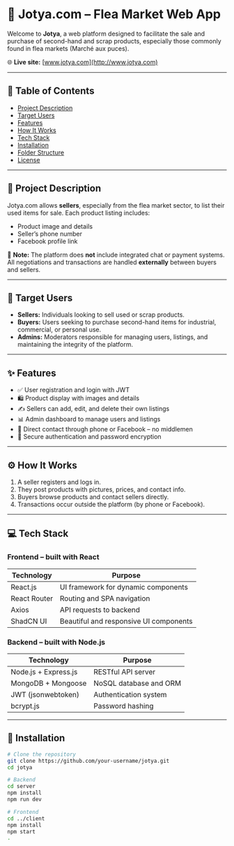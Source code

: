 # 🛒 Jotya.com – Flea Market Web App

Welcome to **Jotya**, a web platform designed to facilitate the sale and purchase of second-hand and scrap products, especially those commonly found in flea markets (Marché aux puces).

🌐 **Live site:** [www.jotya.com](http://www.jotya.com)

---

## 📌 Table of Contents

- [Project Description](#-project-description)
- [Target Users](#-target-users)
- [Features](#-features)
- [How It Works](#-how-it-works)
- [Tech Stack](#-tech-stack)
- [Installation](#-installation)
- [Folder Structure](#-folder-structure)
- [License](#-license)

---

## 📖 Project Description

Jotya.com allows **sellers**, especially from the flea market sector, to list their used items for sale. Each product listing includes:

- Product image and details
- Seller’s phone number
- Facebook profile link

🔔 **Note:** The platform does **not** include integrated chat or payment systems. All negotiations and transactions are handled **externally** between buyers and sellers.

---

## 🎯 Target Users

- **Sellers:** Individuals looking to sell used or scrap products.
- **Buyers:** Users seeking to purchase second-hand items for industrial, commercial, or personal use.
- **Admins:** Moderators responsible for managing users, listings, and maintaining the integrity of the platform.

---

## ✨ Features

- ✅ User registration and login with JWT
- 🛍️ Product display with images and details
- ✍️ Sellers can add, edit, and delete their own listings
- 📊 Admin dashboard to manage users and listings
- 🔗 Direct contact through phone or Facebook – no middlemen
- 🔐 Secure authentication and password encryption

---

## ⚙️ How It Works

1. A seller registers and logs in.
2. They post products with pictures, prices, and contact info.
3. Buyers browse products and contact sellers directly.
4. Transactions occur outside the platform (by phone or Facebook).

---

## 💻 Tech Stack

### Frontend – built with React

| Technology     | Purpose                               |
|----------------|----------------------------------------|
| React.js       | UI framework for dynamic components    |
| React Router   | Routing and SPA navigation             |
| Axios          | API requests to backend                |
| ShadCN UI      | Beautiful and responsive UI components |

### Backend – built with Node.js

| Technology     | Purpose                               |
|----------------|----------------------------------------|
| Node.js + Express.js | RESTful API server             |
| MongoDB + Mongoose  | NoSQL database and ORM         |
| JWT (jsonwebtoken)  | Authentication system           |
| bcrypt.js           | Password hashing                |

---

## 🚀 Installation

```bash
# Clone the repository
git clone https://github.com/your-username/jotya.git
cd jotya

# Backend
cd server
npm install
npm run dev

# Frontend
cd ../client
npm install
npm start
.